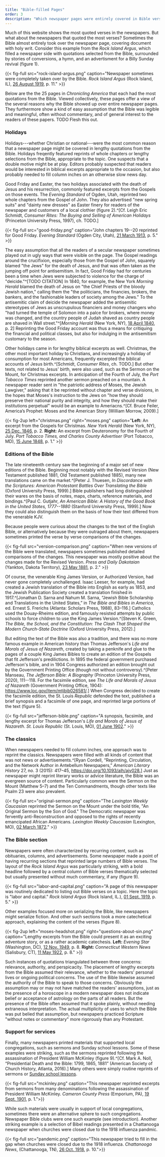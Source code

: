 ```yaml
---
title: "Bible-filled Pages"
order: 3
description: "Which newspaper pages were entirely covered in Bible verses?"
---
```


Much of this website shows the most quoted verses in the newspapers. But what about the newspapers that quoted the most verses? Sometimes the Bible almost entirely took over the newspaper page, covering document with holy writ. Consider this example from the _Rock Island Argus_, which filled a newspaper side with quotations selected from the Bible, surrounded by stories of conversions, a hymn, and an advertisment for a Billy Sunday revival (figure 1).

{{< fig-full src="rock-island-argus.png" caption="Newspaper sometimes were completely taken over by the Bible. _Rock Island Argus_ (Rock Island, IL), [26 August 1919](https://chroniclingamerica.loc.gov/lccn/sn92053934/1919-08-26/ed-1/seq-12/), p. 11." >}}

Below are the the 25 pages in _Chronicling America_ that each had the most quotations from the Bible. Viewed collectively, these pages offer a view of the several reasons why the Bible showed up over entire newspaper pages. They furthermore show a kind of easy assumption that the Bible was legible and meaningful, often without commentary, and of general interest to the readers of these papers. TODO Flesh this out.

### Holidays

Holidays---whether Christian or national---were the most common reason that a newspaper page might be covered in lengthy quotations from the Bible. Holidays freqently featured reprints of whole chapters or lengthy selections from the Bible, appropriate to the topic. One suspects that a double motive might be at play. Editors probably suspected that readers would be interested in biblical excerpts appropriate to the occasion, but also probably needed to fill column inches on an otherwise slow news day.

Good Friday and Easter, the two holidays associated with the death of Jesus and his resurrection, commonly featured excerpts from the Gospels on those events. The _Evening Standard_ of Ogden, Utah, reprinted two whole chapters from the Gospel of John. They also advertised "new spring suits" and "dainty new dresses" as Easter finery for readers of the newspaper and customers of a local clothier (figure 2).^[Cf. Leigh Eric Schmidt, _Consumer Rites: The Buying and Selling of American Holidays_ (Princeton University Press, 1997), ch. TODO.]

{{< fig-full src="good-friday.png" caption="John chapters 19--20 reprinted for Good Friday. _Evening Standard_ (Ogden City, Utah), [21 March 1913](https://chroniclingamerica.loc.gov/lccn/sn85058397/1913-03-21/ed-1/seq-5/), p. 5." >}}

The easy assumption that all the readers of a secular newspaper sometimes played out in ugly ways that were visible on the page. The Gospel readings around the crucifixion, especially those from the Gospel of John, squarely blamed "the Jews" for the death of Jesus, and that was often taken as the jumping off point for antisemitism. In fact, Good Friday had for centuries been a time when Jews were subjected to violence for the charge of "deicide."^[TODO CITATION] In 1840, for example, the New York _Morning Herald_ blamed the death of Jesus on "the Chief Priests of the bloody Jewish nation," calling them the "the politicians, the financies, brokers, the bankers, and the fashionable leaders of society among the Jews." To the antisemitic claim of deicide the newspaper added the antisemitic stereotypes of Jews as unscrupulous financiers and money changers who "had turned the temple of Solomon into a palce for brokers, where money was changed, and the country people of Judah shaved as country people are shaved in Wall street."^[_Morning Herald_ (New York, NY), [18 April 1840](https://chroniclingamerica.loc.gov/lccn/sn83030312/1840-04-18/ed-1/seq-2/), p. 2] Reprinting the Good Friday account was thus a means for critiquing the financial and political classes, but also for indulging in the antisemitism customary to the season. 

Other holidays came in for lengthy biblical excerpts as well. Christmas, the other most important holiday to Christians, and increasingly a holiday of consumption for most Americans, frequently excerpted the biblical accounts of Jesus birth.^[Schmidt, _Consumer Rites_, ch. TODO.] But other texts, not related to Jesus' birth, were also used, such as the Sermon on the Mount, for Christmas excerpts. In anticipation of the Fourth of July, the _Port Tobacco Times_ reprinted another sermon preached on a mountain. A newspaper reader sent in "the patriotic address of Moses, the Jewish Lawgiver," asking that it be reprinted without chapter and verse divisions, in the hopes that Moses's instruction to the Jews on "how they should preserve their national purity and integrity, and how they should make their institutions perpetual" would be an example to Ameriacns.^[Cf. Bruce Feiler, America’s Prophet: Moses and the American Story (William Morrow, 2009).]

{{< fig-2up left="christmas.png" right="moses.png" caption="**Left:** An excerpt from the Gospels for Christmas. _New York Herald_ (New York, NY), [25 Dec. 1846](https://chroniclingamerica.loc.gov/lccn/sn83030313/1846-12-25/ed-1/seq-2/), p. 2. **Right:** An excerpt from Deuteronomy for the Fourth of July. _Port Tobacco Times, and Charles County Advertiser_ (Port Tobacco, MD), [15 June 1848](https://chroniclingamerica.loc.gov/lccn/sn89060060/1848-06-15/ed-1/seq-1/), p. 1." >}}

### Editions of the Bible

The late nineteenth century saw the beginning of a major set of new editions of the Bible. Beginning most notably with the Revised Version (New Testament published 1881, Old Testament published 1885), many new translations came on the market.^[Peter J. Thuesen, _In Discordance with the Scriptures: American Protestant Battles Over Translating the Bible_ (Oxford University Press, 1999).] Bible publishers had long distinguished their wares on the basis of notes, maps, charts, reference materials, and bindings.^[Paul C. Gutjahr, _An American Bible: A History of the Good Book in the United States, 1777--1880_ (Stanford University Press, 1999).] Now they could also distinguish them on the basis of how their text differed from the venerable KJV.

Because people were curious about the changes to the text of the English Bible, or alternatively because they were outraged about them, newspapers sometimes printed the verse by verse comparisons of the changes.

{{< fig-full src="version-comparison.png" caption="When new versions of the Bible were translated, newspapers sometimes published detailed comparisons of the changes. This newspaper was mostly positive about the changes made for the Revised Version. _Press and Daily Dakotaian_ (Yankton, Dakota Territory), [23 May 1881](https://chroniclingamerica.loc.gov/lccn/sn91099608/1881-05-23/ed-1/seq-2/), p. 2." >}}

Of course, the venerable King James Version, or Authorized Version, had never gone completely unchallenged. Isaac Leeser, for example, had created a Jewish translation of the Bible into English as early as 1853, and the Jewish Publication Society created a translation finished in 1917.^[Jonathan D. Sarna and Nahum M. Sarna, “Jewish Bible Scholarship and Translations in the United States,” in _The Bible and Bibles in America_, ed. Ernest S. Frerichs (Atlanta: Scholars Press, 1988), 83–116.] Catholics used the Douay-Rheims edition, and famously resisted attempts by public schools to force children to use the King James Version.^[Steven K. Green, _The Bible, the School, and the Constitution: The Clash That Shaped the Modern Church-State Doctrine_ (Oxford University Press, 2012).]

But editing the text of the Bible was also a tradition, and there was no more famous example in American history than Thomas Jefferson's _Life and Morals of Jesus of Nazareth_, created by taking a penknife and glue to the pages of a couple King James Bibles to create an edition of the Gospels that fit Jefferson's predilictions. In 1895 the federal government purchased Jefferson's bible, and in 1904 Congress authorized an edition brought out by the Government Printing Office (though not without controversy).^[Peter Manseau, _The Jefferson Bible: A Biography_ (Princeton University Press, 2020), 111--118. For the facsimile edition, see _The Life and Morals of Jesus of Nazareth_ (Government Printing Office, 1904): <https://www.loc.gov/item/mtjbib026581/>.] When Congress decided to create the facsimile edition, the St. Louis _Republic_ defended the text, published a brief synopsis and a facsimile of one page, and reprinted large portions of the text (figure 5). 

{{< fig-full src="jefferson-bible.png" caption="A synopsis, facsimile, and lengthy excerpt for Thomas Jefferson's _Life and Morals of Jesus of Nazareth_. _St. Louis Republic_ (St. Louis, MO), [01 June 1902](https://chroniclingamerica.loc.gov/lccn/sn84020274/1902-06-01/ed-1/seq-44/)." >}}

### The classics

When newspapers needed to fill column inches, one approach was to reprint the classics. Newspapers were filled with all kinds of content that was not news or advertisements.^[Ryan Cordell, “Reprinting, Circulation, and the Network Author in Antebellum Newspapers,” _American Literary History_ 27, no. 3 (2015): 417–45, https://doi.org/10.1093/alh/ajv028.] Just as newspaper might reprint literary works or advice literature, the Bible was an evergreen source of content. Particularly common were the Sermon on the Mount (Matthew 5–7) and the Ten Commandments, though other texts like Psalm 23 were also prevalent.

{{< fig-full src="original-sermon.png" caption="The _Lexington Weekly Caucasian_ reprinted the Sermon on the Mount under the bold title, \"An Original Sermon by the Son of God.\" The Democratic newspaper was fervently anti-Reconstruction and opposed to the rights of recently emancipated African Americans. _Lexington Weekly Caucasian_ (Lexington, MO), [02 March 1872](https://chroniclingamerica.loc.gov/lccn/sn85033995/1872-03-02/ed-1/seq-4/)." >}}

### The Bible section

Newspapers were often characterized by recurring content, such as obituaries, columns, and advertisements. Some newspaper made a point of having recurring sections that reprinted large numbers of Bible verses. The layout of the _Rock Island Argus_ was particularly striking, with a bold headline followed by a central column of Bible verses thematically selected but usually presented without much commentary, if any (figure 9).

{{< fig-full src="labor-and-capital.png" caption="A page of this newspaper was routinely dedicated to listing out Bible verses on a topic. Here the topic is \"labor and capital.\" _Rock Island Argus_ (Rock Island, IL.), [01 Sept. 1919](https://chroniclingamerica.loc.gov/lccn/sn92053934/1919-09-01/ed-1/seq-5/), p. 5." >}}

Other examples focused more on serializing the Bible, like newspapers might serialize fiction. And other such sections took a more catechetical approach, explaining the content of the verses (figure 8).

{{< fig-2up left="moses-headshot.png" right="questions-about-sin.png" caption="Lengthy excerpts from the Bible could present it as an exciting adventure story, or as a rather academic catechesis. **Left:** _Evening Star_ (Washington, DC), [12 Nov. 1949](https://chroniclingamerica.loc.gov/lccn/sn83045462/1949-11-12/ed-1/seq-8/), p. 8. **Right:** _Connecticut Western News_ (Salisbury, CT), [11 May 1922](https://chroniclingamerica.loc.gov/lccn/sn84027718/1922-05-11/ed-1/seq-8/), p. 8." >}}

Such instances of quotations triangulated between three concerns: relevance, authority, and perspicacity. The placement of lengthy excerpts from the Bible assumed their relevance, whether to the readers' personal lives or ongoing political concerns. The use of the Bible likewise assumed the authority of the Bible to speak to those concerns. Obviously the assumption may or may not have matched the readers' assumptions, just as the presence of a horoscope in a modern newspaper does not indicate belief or acceptance of astrology on the parts of all readers. But the presence of the Bible often assumed that it spoke plainly, without needing extraneous interpretation. The actual multiplicity of uses to which the Bible was put belied that assumption, but newspapers practiced Scripture "without notes or commentary" more rigorously than any Protestant.

### Support for services

Finally, many newspapers printed materials that supported local congregations, such as sermons and Sunday school lessons. Some of these examples were striking, such as the sermons reprinted following the assassination of President William McKinley (figure 9).^[Cf. Mark A. Noll, “Presidential Death and the Bible: 1799, 1865, 1881” (American Society of Church History, Atlanta, 2016).] Many others were simply routine reprints of sermons or [Sunday school lessons](https://chroniclingamerica.loc.gov/lccn/sn83045462/1923-04-21/ed-1/seq-12/).

{{< fig-full src="mckinley.png" caption="This newspaper reprinted excerpts from sermons from many denominations following the assassination of President William McKinley. _Cameron County Press_ (Emporium, PA), [19 Sept. 1901](https://chroniclingamerica.loc.gov/lccn/sn83032040/1901-09-19/ed-1/seq-1/), p. 1.">}}

While such materials were usually in support of local congregations, sometimes there were an alternative sphere to such congregations. Newspaper Bible clubs were one such example (see introduction). Another striking example is a selection of Bibel readings presented in a Chattanooga newspaper when churches were closed due to the 1918 influenza pandmic. 

{{< fig-full src="pandemic.png" caption="This newspaper tried to fill in the gap when churches were closed due to the 1918 influenza. _Chattanooga News_, (Chattanooga, TN), [26 Oct. 1918](https://chroniclingamerica.loc.gov/lccn/sn85038531/1918-10-26/ed-1/seq-10/), p. 10.">}}
